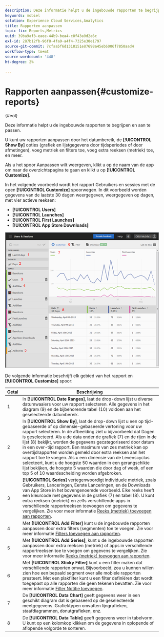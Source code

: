 ```yaml
---
description: Deze informatie helpt u de ingebouwde rapporten te begrijpen en aan te passen.
keywords: mobiel
solution: Experience Cloud Services,Analytics
title: Rapporten aanpassen
topic-fix: Reports,Metrics
uuid: 39ba9af3-eaee-44b9-bea4-c8f43a0d2a6c
exl-id: 287b12fb-96f8-4fa9-a4f4-7325e30e1797
source-git-commit: 7cfaa5f6d1318151e87698a45eb6006f7850aad4
workflow-type: tm+mt
source-wordcount: '448'
ht-degree: 2%

---
```


# Rapporten aanpassen{#customize-reports}

{#eol}

Deze informatie helpt u de ingebouwde rapporten te begrijpen en aan te passen.

U kunt uw rapporten aanpassen door het datumbereik, de **[!UICONTROL Show By]** opties (grafiek en lijstgegevens door tijdsperiodes of door afmetingen), voeg metriek en filters toe, voeg extra reeksen (metriek) toe, en meer.

Als u het spoor Aanpassen wilt weergeven, klikt u op de naam van de app om naar de overzichtspagina te gaan en klikt u op **[!UICONTROL Customize]**.

In het volgende voorbeeld wordt het rapport Gebruikers en sessies met de open **[!UICONTROL Customize]** spoorwegen. In dit voorbeeld worden gegevens van de laatste 30 dagen weergegeven, weergegeven op dagen, met vier actieve reeksen:

* **[!UICONTROL Users]**
* **[!UICONTROL Launches]**
* **[!UICONTROL First Launches]**
* **[!UICONTROL App Store Downloads]**

![](assets/reports.png)

De volgende informatie beschrijft elk gebied van het rapport en **[!UICONTROL Customize]** spoor:

| Getal | Beschrijving |
|--- |--- |
| 1 | In **[!UICONTROL Date Ranges]**, laat de drop-down lijst u diverse datumwaaiers voor uw rapport selecteren. Alle gegevens in het diagram (9) en de bijbehorende tabel (10) voldoen aan het geselecteerde datumbereik. |
| 2 | In **[!UICONTROL Show By]**, laat de drop-down lijst u een op tijd-gebaseerde of op dimensie-gebaseerde vertoning voor uw rapport selecteren.  In de afbeelding ziet u bijvoorbeeld dat Dagen is geselecteerd. Als u de data onder de grafiek (7) en de rijen in de lijst (8) bekijkt, worden de gegevens gecategoriseerd door datum in een over-tijd rapport. Een maximum van zes metriek kan op overtijdrapporten worden gemeld door extra reeksen aan het rapport toe te voegen.  Als u een dimensie van de Levenscyclus selecteert, kunt u de hoogste 50 waarden in een gerangschikte lijst bekijken, de hoogste 5 waarden die door dag of week, of een top 5 of 10 waardescheiding worden afgebroken. |
| 3 | **[!UICONTROL Series]** vertegenwoordigt individuele metriek, zoals Gebruikers, Lanceringen, Eerste Lanceringen, en de Downloads van App Store in het bovengenoemde voorbeeld. Elke reeks heeft een kleurcode met gegevens in de grafiek (7) en tabel (8).  U kunt extra reeksen (metriek) en zelfs verschillende apps in verschillende rapportreeksen toevoegen om gegevens te vergelijken.  Zie voor meer informatie  [Reeks (metriek) toevoegen aan rapporten](/help/using/usage/reports-customize/t-reports-series.md). |
| 4 | Met **[!UICONTROL Add Filter]** kunt u de ingebouwde rapporten aanpassen door extra filters (segmenten) toe te voegen.  Zie voor meer informatie  [Filters toevoegen aan rapporten](/help/using/usage/reports-customize/t-reports-customize.md). |
| 5 | Met **[!UICONTROL Add Series]**, kunt u de ingebouwde rapporten aanpassen door extra reeksen (metriek) of apps in verschillende rapportreeksen toe te voegen om gegevens te vergelijken.  Zie voor meer informatie [Reeks (metriek) toevoegen aan rapporten](/help/using/usage/reports-customize/t-reports-series.md). |
| 6 | Met **[!UICONTROL Sticky Filter]** kunt u een filter maken dat verschillende rapporten omvat. Bijvoorbeeld, zou u kunnen willen zien hoe een bepaald segment over alle mobiele rapporten presteert. Met een plakfilter kunt u een filter definiëren dat wordt toegepast op alle rapporten die geen tekenen bevatten.  Zie voor meer informatie [Filter Notitie toevoegen](/help/using/usage/reports-customize/t-sticky-filter.md). |
| 7 | De **[!UICONTROL Data Chart]** geeft gegevens weer in een geschikt diagram dat is gebaseerd op de geselecteerde meetgegevens. Grafiektypen omvatten lijngrafieken, staafdiagrammen, donutgrafieken, enz. |
| 8 | De **[!UICONTROL Data Table]** geeft gegevens weer in tabelvorm. U kunt op een kolomkop klikken om de gegevens in oplopende of aflopende volgorde te sorteren. |
